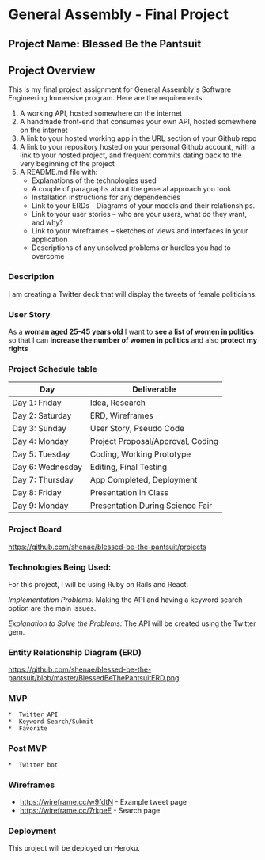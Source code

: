# General Assembly - Final Project

## Project Name: Blessed Be the Pantsuit

## Project Overview
This is my final project assignment for General Assembly's Software Engineering Immersive program. Here are the requirements: 

1. A working API, hosted somewhere on the internet
2. A handmade front-end that consumes your own API, hosted somewhere on the internet
3. A link to your hosted working app in the URL section of your Github repo
4. A link to your repository hosted on your personal Github account, with a link to your hosted project, and frequent commits dating back to the very beginning of the project
5. A README.md file with:
    - Explanations of the technologies used
    - A couple of paragraphs about the general approach you took
    - Installation instructions for any dependencies
    - Link to your ERDs - Diagrams of your models and their relationships.
    - Link to your user stories – who are your users, what do they want, and why?
    - Link to your wireframes – sketches of views and interfaces in your application
    - Descriptions of any unsolved problems or hurdles you had to overcome


### Description
I am creating a Twitter deck that will display the tweets of female politicians.

### User Story
As a __woman aged 25-45 years old__
I want to __see a list of women in politics__
so that I can __increase the number of women in politics__ and also __protect my rights__

### Project Schedule table

Day | Deliverable
-----------------|----------------------------------------
Day 1: Friday    | Idea, Research
Day 2: Saturday    | ERD, Wireframes
Day 3: Sunday   |  User Story, Pseudo Code
Day 4: Monday | Project Proposal/Approval, Coding
Day 5: Tuesday  | Coding, Working Prototype
Day 6: Wednesday    | Editing, Final Testing
Day 7: Thursday    | App Completed, Deployment
Day 8: Friday    | Presentation in Class
Day 9: Monday  | Presentation During Science Fair

### Project Board
https://github.com/shenae/blessed-be-the-pantsuit/projects

### Technologies Being Used:
For this project, I will be using Ruby on Rails and React. 

*Implementation Problems:* Making the API and having a keyword search option are the main issues.

*Explanation to Solve the Problems:*  The API will be created using the Twitter gem.

### Entity Relationship Diagram (ERD)
https://github.com/shenae/blessed-be-the-pantsuit/blob/master/BlessedBeThePantsuitERD.png

### MVP
    *  Twitter API 
	*  Keyword Search/Submit
	*  Favorite

### Post MVP
    *  Twitter bot 

### Wireframes
- https://wireframe.cc/w9fdtN - Example tweet page
- https://wireframe.cc/7rkpeE - Search page

### Deployment
This project will be deployed on Heroku.

